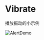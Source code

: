 Vibrate
=========

播放振动的小示例

![AlertDemo](https://raw.githubusercontent.com/luowei/iOS-demos/master/Vibrate/doc/a.png)